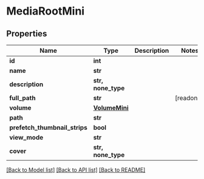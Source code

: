 # MediaRootMini


## Properties

Name | Type | Description | Notes
------------ | ------------- | ------------- | -------------
**id** | **int** |  | 
**name** | **str** |  | 
**description** | **str, none_type** |  | 
**full_path** | **str** |  | [readonly] 
**volume** | [**VolumeMini**](VolumeMini.md) |  | 
**path** | **str** |  | 
**prefetch_thumbnail_strips** | **bool** |  | 
**view_mode** | **str** |  | 
**cover** | **str, none_type** |  | 

[[Back to Model list]](../#documentation-for-models) [[Back to API list]](../#documentation-for-api-endpoints) [[Back to README]](../)



